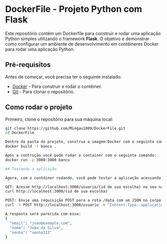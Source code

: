 # DockerFile - Projeto Python com Flask

Este repositório contém um Dockerfile para construir e rodar uma aplicação Python simples utilizando o framework **Flask**. O objetivo é demonstrar como configurar um ambiente de desenvolvimento em contêineres Docker para rodar uma aplicação Python.

## Pré-requisitos

Antes de começar, você precisa ter o seguinte instalado:

- [Docker](https://www.docker.com/) - Para construir e rodar o contêiner.
- [Git](https://git-scm.com/) - Para clonar o repositório.

## Como rodar o projeto

Primeiro, clone o repositório para sua máquina local:

```bash
git clone https://github.com/Mingau1009/DockerFile.git
cd DockerFile

Dentro da pasta do projeto, construa a imagem Docker com o seguinte comando:
docker build -t banco .

Após a contrução você pode rodar o container com o seguinte comando:
docker run -p 3000:3000 banco

## Testando a aplicação

Agora, com o contêiner rodando, você pode testar a aplicação acessando a URL no seu navegador ou utilizando uma ferramenta como o Postman ou curl.

GET: Acesse http://localhost:3000/usuario/(id de sua escolha) no seu navegador ou execute o seguinte comando no cmd:
curl http://localhost:3000/(id de sua escolha)

POST: Envie uma requisição POST para a rota /data com um JSON no corpo da requisição. Exemplo de requisição com o curl:
curl -X POST http://localhost:3000/usuario -H "Content-Type: application/json" -d "{\"email\":\"suaescolha\",\"name\":\"suaescolha\",\"senha\":\"suaescolha\"}"

A resposta será parecida com essa:
{
  "email": "joao@exemplo.com",
  "nome": "João da Silva",
  "senha": "senha123"
}



